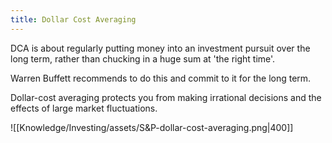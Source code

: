 ```yaml
---
title: Dollar Cost Averaging
---
```


DCA is about regularly putting money into an investment pursuit over the long term, rather than chucking in a huge sum at 'the right time'.

Warren Buffett recommends to do this and commit to it for the long term.

Dollar-cost averaging protects you from making irrational decisions and the effects of large market fluctuations.

![[Knowledge/Investing/assets/S&P-dollar-cost-averaging.png|400]]
